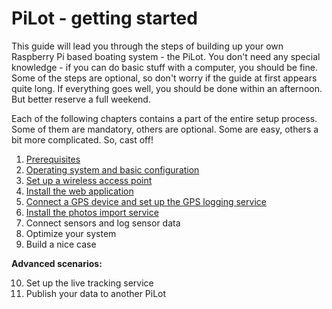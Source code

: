 # PiLot - getting started
This guide will lead you through the steps of building up your own Raspberry Pi based boating system - the PiLot. You don't need any special knowledge - if you can do basic stuff with a computer, you should be fine. Some of the steps are optional, so don't worry if the guide at first appears quite long. If everything goes well, you should be done within an afternoon. But better reserve a full weekend.

Each of the following chapters contains a part of the entire setup process. Some of them are mandatory, others are optional. Some are easy, others a bit more complicated. So, cast off!

1. [Prerequisites](prerequisites.md)
2. [Operating system and basic configuration](basics.md)
3. [Set up a wireless access point](ap.md)
4. [Install the web application](web.md)
5. [Connect a GPS device and set up the GPS logging service](gps.md)
6. [Install the photos import service](photoimport.md)
7. Connect sensors and log sensor data
8. Optimize your system
9. Build a nice case

**Advanced scenarios:**

10. Set up the live tracking service
11. Publish your data to another PiLot
